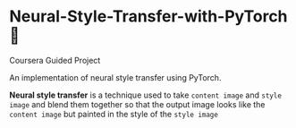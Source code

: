 # Neural-Style-Transfer-with-PyTorch :art:
Coursera Guided Project

An implementation of neural style transfer using PyTorch.

**Neural style transfer** is a technique used to take `content image` and `style image` and blend them together so that the output image looks like the `content image` but painted in the style of the `style image`

